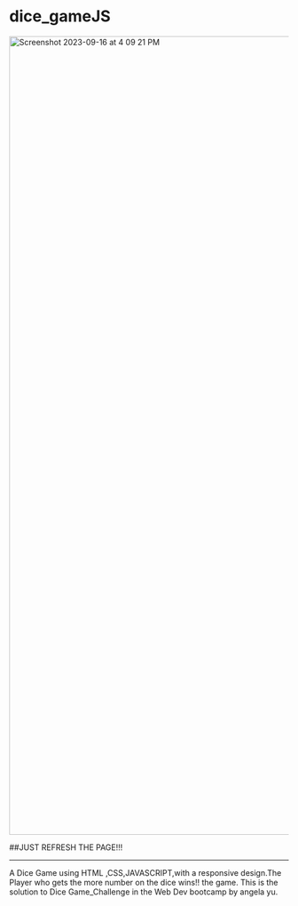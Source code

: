 # dice_gameJS
<img width="1437" alt="Screenshot 2023-09-16 at 4 09 21 PM" src="https://github.com/anshika-verma05/dice_gameJS/assets/135409547/8721b5bc-076e-4332-b25a-cf4086a2cf0c">


##JUST REFRESH THE PAGE!!!
___________________________________________________________
A Dice Game using HTML ,CSS,JAVASCRIPT,with a responsive design.The Player who gets the more number on the dice wins!! the game.
This is the solution to  Dice Game_Challenge in the Web Dev bootcamp by angela yu.
